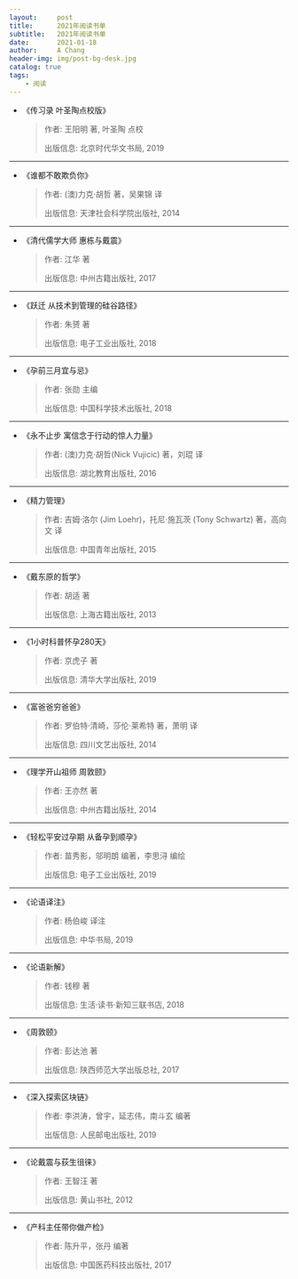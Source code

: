 ```yaml
---
layout:     post
title:      2021年阅读书单
subtitle:   2021年阅读书单
date:       2021-01-18
author:     A Chang
header-img: img/post-bg-desk.jpg
catalog: true
tags:
    - 阅读
---
```



- 《传习录 叶圣陶点校版》
    > 作者: 王阳明 著, 叶圣陶 点校
    > 
    > 出版信息: 北京时代华文书局, 2019

---

- 《谁都不敢欺负你》
    > 作者: (澳)力克·胡哲 著，吴果锦 译
    > 
    > 出版信息: 天津社会科学院出版社, 2014

---

- 《清代儒学大师 惠栋与戴震》
    > 作者: 江华 著
    > 
    > 出版信息: 中州古籍出版社, 2017

---

- 《跃迁 从技术到管理的硅谷路径》
    > 作者: 朱赟 著
    > 
    > 出版信息: 电子工业出版社, 2018

---

- 《孕前三月宜与忌》
    > 作者: 张勋 主编
    > 
    > 出版信息: 中国科学技术出版社, 2018

---

- 《永不止步 寓信念于行动的惊人力量》
    > 作者: (澳)力克·胡哲(Nick Vujicic) 著，刘琨 译
    > 
    > 出版信息: 湖北教育出版社, 2016

---

- 《精力管理》
    > 作者: 吉姆·洛尔 (Jim Loehr)，托尼·施瓦茨 (Tony Schwartz) 著，高向文 译
    > 
    > 出版信息: 中国青年出版社, 2015

---

- 《戴东原的哲学》
    > 作者: 胡适 著
    > 
    > 出版信息: 上海古籍出版社, 2013

---

- 《1小时科普怀孕280天》
    > 作者: 京虎子 著
    > 
    > 出版信息: 清华大学出版社, 2019

---

- 《富爸爸穷爸爸》
    > 作者: 罗伯特·清崎，莎伦·莱希特 著，萧明 译
    > 
    > 出版信息: 四川文艺出版社, 2014

---

- 《理学开山祖师 周敦颐》
    > 作者: 王亦然 著
    > 
    > 出版信息: 中州古籍出版社, 2014

---

- 《轻松平安过孕期 从备孕到顺孕》
    > 作者: 苗秀影，邬明朗 编著，李思浔 编绘
    > 
    > 出版信息: 电子工业出版社, 2019

---

- 《论语译注》
    > 作者: 杨伯峻 译注
    > 
    > 出版信息: 中华书局, 2019

---

- 《论语新解》
    > 作者: 钱穆 著
    > 
    > 出版信息: 生活·读书·新知三联书店, 2018

---

- 《周敦颐》
    > 作者: 彭达池 著
    > 
    > 出版信息: 陕西师范大学出版总社, 2017

---

- 《深入探索区块链》
    > 作者: 李洪涛，曾宇，延志伟，南斗玄 编著
    > 
    > 出版信息: 人民邮电出版社, 2019

---

- 《论戴震与荻生徂徕》
    > 作者: 王智汪 著
    > 
    > 出版信息: 黄山书社, 2012

---

- 《产科主任带你做产检》
    > 作者: 陈升平，张丹 编著
    > 
    > 出版信息: 中国医药科技出版社, 2017